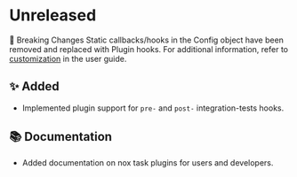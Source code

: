 # Unreleased

🚨 Breaking Changes
Static callbacks/hooks in the Config object have been removed and replaced with Plugin hooks.
For additional information, refer to [customization](../user_guide/customization.rst) in the user guide.

## ✨ Added
* Implemented plugin support for `pre-` and `post-` integration-tests hooks.

## 📚 Documentation
* Added documentation on nox task plugins for users and developers.
